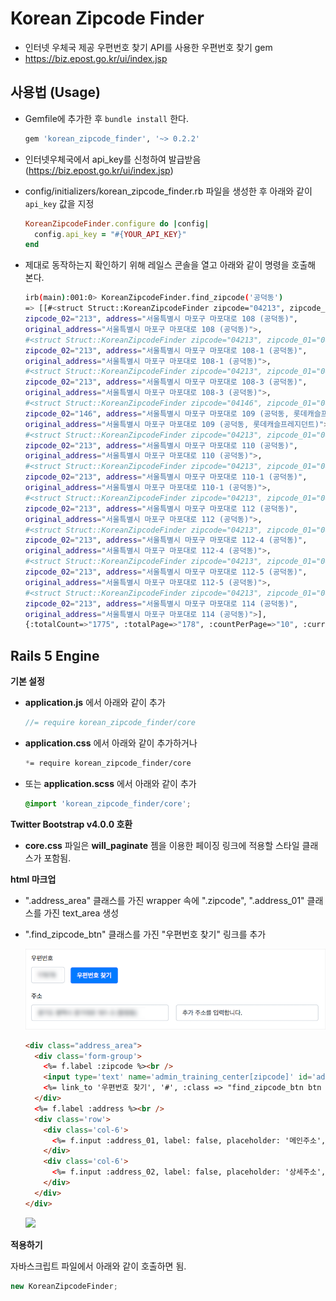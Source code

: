 Korean Zipcode Finder
=====================

* 인터넷 우체국 제공 우편번호 찾기 API를 사용한 우편번호 찾기 gem
* https://biz.epost.go.kr/ui/index.jsp


사용법 (Usage)
-----------

* Gemfile에 추가한 후 `bundle install` 한다.

  ```ruby
  gem 'korean_zipcode_finder', '~> 0.2.2'
  ```

* 인터넷우체국에서 api_key를 신청하여 발급받음 (https://biz.epost.go.kr/ui/index.jsp)

* config/initializers/korean_zipcode_finder.rb 파일을 생성한 후 아래와 같이 `api_key` 값을 지정

    ``` ruby
    KoreanZipcodeFinder.configure do |config|
      config.api_key = "#{YOUR_API_KEY}"
    end
    ```

* 제대로 동작하는지 확인하기 위해 레일스 콘솔을 열고 아래와 같이 명령을 호출해 본다. 

  ```bash
  irb(main):001:0> KoreanZipcodeFinder.find_zipcode('공덕동')
  => [[#<struct Struct::KoreanZipcodeFinder zipcode="04213", zipcode_01="042", 
  zipcode_02="213", address="서울특별시 마포구 마포대로 108 (공덕동)", 
  original_address="서울특별시 마포구 마포대로 108 (공덕동)">, 
  #<struct Struct::KoreanZipcodeFinder zipcode="04213", zipcode_01="042", 
  zipcode_02="213", address="서울특별시 마포구 마포대로 108-1 (공덕동)", 
  original_address="서울특별시 마포구 마포대로 108-1 (공덕동)">, 
  #<struct Struct::KoreanZipcodeFinder zipcode="04213", zipcode_01="042", 
  zipcode_02="213", address="서울특별시 마포구 마포대로 108-3 (공덕동)", 
  original_address="서울특별시 마포구 마포대로 108-3 (공덕동)">, 
  #<struct Struct::KoreanZipcodeFinder zipcode="04146", zipcode_01="041", 
  zipcode_02="146", address="서울특별시 마포구 마포대로 109 (공덕동, 롯데캐슬프레지던트)", 
  original_address="서울특별시 마포구 마포대로 109 (공덕동, 롯데캐슬프레지던트)">, 
  #<struct Struct::KoreanZipcodeFinder zipcode="04213", zipcode_01="042", 
  zipcode_02="213", address="서울특별시 마포구 마포대로 110 (공덕동)", 
  original_address="서울특별시 마포구 마포대로 110 (공덕동)">, 
  #<struct Struct::KoreanZipcodeFinder zipcode="04213", zipcode_01="042", 
  zipcode_02="213", address="서울특별시 마포구 마포대로 110-1 (공덕동)", 
  original_address="서울특별시 마포구 마포대로 110-1 (공덕동)">, 
  #<struct Struct::KoreanZipcodeFinder zipcode="04213", zipcode_01="042", 
  zipcode_02="213", address="서울특별시 마포구 마포대로 112 (공덕동)", 
  original_address="서울특별시 마포구 마포대로 112 (공덕동)">, 
  #<struct Struct::KoreanZipcodeFinder zipcode="04213", zipcode_01="042", 
  zipcode_02="213", address="서울특별시 마포구 마포대로 112-4 (공덕동)", 
  original_address="서울특별시 마포구 마포대로 112-4 (공덕동)">, 
  #<struct Struct::KoreanZipcodeFinder zipcode="04213", zipcode_01="042", 
  zipcode_02="213", address="서울특별시 마포구 마포대로 112-5 (공덕동)", 
  original_address="서울특별시 마포구 마포대로 112-5 (공덕동)">, 
  #<struct Struct::KoreanZipcodeFinder zipcode="04213", zipcode_01="042", 
  zipcode_02="213", address="서울특별시 마포구 마포대로 114 (공덕동)", 
  original_address="서울특별시 마포구 마포대로 114 (공덕동)">], 
  {:totalCount=>"1775", :totalPage=>"178", :countPerPage=>"10", :currentPage=>"1"}]
  ```

Rails 5 Engine
--------------

**기본 설정**

* **application.js** 에서 아래와 같이 추가

    ``` javascript
    //= require korean_zipcode_finder/core
    ```

* **application.css** 에서 아래와 같이 추가하거나 
    ``` css
    *= require korean_zipcode_finder/core
    ```

* 또는 **application.scss** 에서 아래와 같이 추가
    ``` scss
    @import 'korean_zipcode_finder/core';
    ```


**Twitter Bootstrap v4.0.0 호환**
* **core.css** 파일은 **will_paginate** 젬을 이용한 페이징 링크에 적용할 스타일 클래스가 포함됨.

**html 마크업**

* ".address_area" 클래스를 가진 wrapper 속에 ".zipcode", ".address_01" 클래스를 가진 text_area 생성
* ".find_zipcode_btn" 클래스를 가진 "우편번호 찾기" 링크를 추가

  ![](app/assets/images/address_area.png)

  ``` html
  <div class="address_area">
    <div class='form-group'>
      <%= f.label :zipcode %><br />
      <input type='text' name='admin_training_center[zipcode]' id='admin_training_center_zipcode' class='zipcode form-control col-3 col-sm-2 col-md-1 d-inline' value="<%= f.object.zipcode %>" placeholder='99999'>
      <%= link_to '우편번호 찾기', '#', :class => "find_zipcode_btn btn btn-primary ml-2" %>
    </div>
    <%= f.label :address %><br />
    <div class='row'>
      <div class='col-6'>
        <%= f.input :address_01, label: false, placeholder: '메인주소', input_html: {class: "address_01"} %>
      </div>
      <div class='col-6'>
        <%= f.input :address_02, label: false, placeholder: '상세주소', input_html: {class: "address_02"} %>
      </div>
    </div>
  </div>
    ```
  ![](app/assets/images/search_zipcodes.png)  

**적용하기**

자바스크립트 파일에서 아래와 같이 호출하면 됨.

``` javascript
new KoreanZipcodeFinder;
``` 

